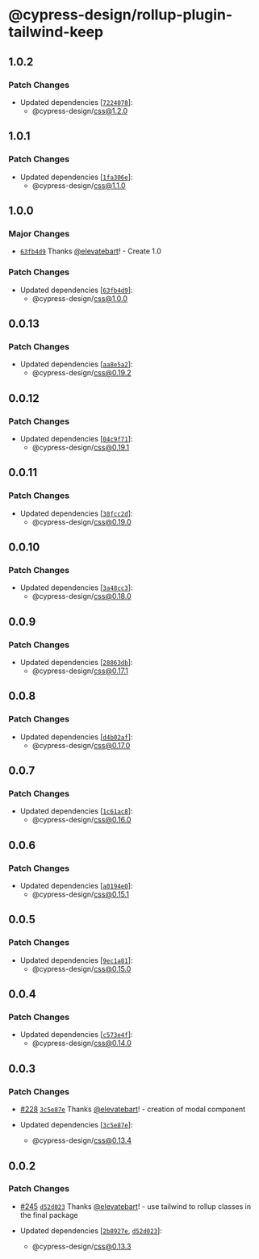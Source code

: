 # @cypress-design/rollup-plugin-tailwind-keep

## 1.0.2

### Patch Changes

- Updated dependencies [[`7224078`](https://github.com/cypress-io/cypress-design/commit/7224078cac991b0bc28e7631270bdc342ea469d3)]:
  - @cypress-design/css@1.2.0

## 1.0.1

### Patch Changes

- Updated dependencies [[`1fa306e`](https://github.com/cypress-io/cypress-design/commit/1fa306e7737cb36c82a037158d32926e821227a1)]:
  - @cypress-design/css@1.1.0

## 1.0.0

### Major Changes

- [`63fb4d9`](https://github.com/cypress-io/cypress-design/commit/63fb4d9e60f6c56c563d17e3b983d0ebd25e0e87) Thanks [@elevatebart](https://github.com/elevatebart)! - Create 1.0

### Patch Changes

- Updated dependencies [[`63fb4d9`](https://github.com/cypress-io/cypress-design/commit/63fb4d9e60f6c56c563d17e3b983d0ebd25e0e87)]:
  - @cypress-design/css@1.0.0

## 0.0.13

### Patch Changes

- Updated dependencies [[`aa8e5a2`](https://github.com/cypress-io/cypress-design/commit/aa8e5a2bac5bec5ffb7ed650c9cc34e1b4b818fa)]:
  - @cypress-design/css@0.19.2

## 0.0.12

### Patch Changes

- Updated dependencies [[`04c9f71`](https://github.com/cypress-io/cypress-design/commit/04c9f714391166128f189551696bdac7a7d836ff)]:
  - @cypress-design/css@0.19.1

## 0.0.11

### Patch Changes

- Updated dependencies [[`38fcc2d`](https://github.com/cypress-io/cypress-design/commit/38fcc2d5b20a69b89226aadffdc4f418a3fedb79)]:
  - @cypress-design/css@0.19.0

## 0.0.10

### Patch Changes

- Updated dependencies [[`3a48cc3`](https://github.com/cypress-io/cypress-design/commit/3a48cc327666f1a3b067263a24dd13a3ba1f3b1e)]:
  - @cypress-design/css@0.18.0

## 0.0.9

### Patch Changes

- Updated dependencies [[`28863db`](https://github.com/cypress-io/cypress-design/commit/28863dbcf9dc6a9215583efce0a185133e377fc0)]:
  - @cypress-design/css@0.17.1

## 0.0.8

### Patch Changes

- Updated dependencies [[`d4b02af`](https://github.com/cypress-io/cypress-design/commit/d4b02af4d1698946789f1f24e2d7d5fb776ca3bd)]:
  - @cypress-design/css@0.17.0

## 0.0.7

### Patch Changes

- Updated dependencies [[`1c61ac8`](https://github.com/cypress-io/cypress-design/commit/1c61ac8b242e085c3a6a0c93890110d8b17072fe)]:
  - @cypress-design/css@0.16.0

## 0.0.6

### Patch Changes

- Updated dependencies [[`a0194e0`](https://github.com/cypress-io/cypress-design/commit/a0194e0f045059a64bf1b0b378d4b6b8b12d02f2)]:
  - @cypress-design/css@0.15.1

## 0.0.5

### Patch Changes

- Updated dependencies [[`9ec1a81`](https://github.com/cypress-io/cypress-design/commit/9ec1a81cbe0a136bb8bd74b5af968c41615cefbc)]:
  - @cypress-design/css@0.15.0

## 0.0.4

### Patch Changes

- Updated dependencies [[`c573e4f`](https://github.com/cypress-io/cypress-design/commit/c573e4ff978f6fd98ef8f9967742b062d81fb07f)]:
  - @cypress-design/css@0.14.0

## 0.0.3

### Patch Changes

- [#228](https://github.com/cypress-io/cypress-design/pull/228) [`3c5e87e`](https://github.com/cypress-io/cypress-design/commit/3c5e87e56937be486c10c928170ee7b64eb622c6) Thanks [@elevatebart](https://github.com/elevatebart)! - creation of modal component

- Updated dependencies [[`3c5e87e`](https://github.com/cypress-io/cypress-design/commit/3c5e87e56937be486c10c928170ee7b64eb622c6)]:
  - @cypress-design/css@0.13.4

## 0.0.2

### Patch Changes

- [#245](https://github.com/cypress-io/cypress-design/pull/245) [`d52d023`](https://github.com/cypress-io/cypress-design/commit/d52d02301bb851d514661a8c258d0c4ae5baf171) Thanks [@elevatebart](https://github.com/elevatebart)! - use tailwind to rollup classes in the final package

- Updated dependencies [[`2b8927e`](https://github.com/cypress-io/cypress-design/commit/2b8927e6b6ee395d63a1b12e11c57888ee43940e), [`d52d023`](https://github.com/cypress-io/cypress-design/commit/d52d02301bb851d514661a8c258d0c4ae5baf171)]:
  - @cypress-design/css@0.13.3
